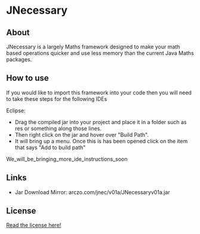 # JNecessary

About
------
JNecessary is a largely Maths framework designed to make your math based operations quicker and use less memory than the current
Java Maths packages.

How to use
-----------
If you would like to import this framework into your code then you will need to take these steps for the following IDEs

Eclipse:
 - Drag the compiled jar into your project and place it in a folder such as res or something along those lines.
 - Then right click on the jar and hover over "Build Path".
 - It will bring up a menu. Once this is has been opened click on the item that says "Add to build path"

We_will_be_bringing_more_ide_instructions_soon

Links
--------
 - Jar Download Mirror: arczo.com/jnec/v01a/JNecessaryv01a.jar
 
License
--------
[Read the license here!](license.md)

